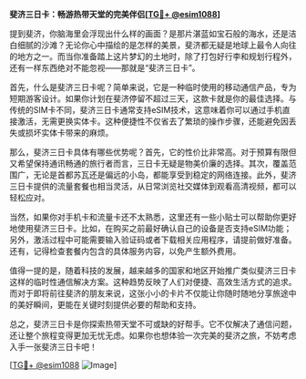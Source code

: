 **斐济三日卡：畅游热带天堂的完美伴侣[[TG💪+ @esim1088](https://t.me/s/esim1088)]**

提到斐济，你脑海里会浮现出什么样的画面？是那片湛蓝如宝石般的海水，还是洁白细腻的沙滩？无论你心中描绘的是怎样的美景，斐济都无疑是地球上最令人向往的地方之一。而当你准备踏上这片梦幻的土地时，除了打包好行李和规划行程外，还有一样东西绝对不能忽视——那就是“斐济三日卡”。

首先，什么是斐济三日卡呢？简单来说，它是一种临时使用的移动通信产品，专为短期游客设计。如果你计划在斐济停留不超过三天，这款卡就是你的最佳选择。与传统的SIM卡不同，斐济三日卡通常支持eSIM技术，这意味着你可以通过手机直接激活，无需更换实体卡。这种便捷性不仅省去了繁琐的操作步骤，还能避免因丢失或损坏实体卡带来的麻烦。

那么，斐济三日卡具体有哪些优势呢？首先，它的性价比非常高。对于预算有限但又希望保持通讯畅通的旅行者而言，三日卡无疑是物美价廉的选择。其次，覆盖范围广，无论是首都苏瓦还是偏远的小岛，都能享受到稳定的网络连接。此外，斐济三日卡提供的流量套餐也相当灵活，从日常浏览社交媒体到观看高清视频，都可以轻松应对。

当然，如果你对手机卡和流量卡还不太熟悉，这里还有一些小贴士可以帮助你更好地使用斐济三日卡。比如，在购买之前最好确认自己的设备是否支持eSIM功能；另外，激活过程中可能需要输入验证码或者下载相关应用程序，请提前做好准备。还有，记得检查套餐内包含的具体服务内容，以免产生额外费用。

值得一提的是，随着科技的发展，越来越多的国家和地区开始推广类似斐济三日卡这样的临时性通信解决方案。这种趋势反映了人们对便捷、高效生活方式的追求。而对于即将前往斐济的朋友来说，这张小小的卡片不仅能让你随时随地分享旅途中的美好瞬间，更能在关键时刻提供必要的帮助和支持。

总之，斐济三日卡是你探索热带天堂不可或缺的好帮手。它不仅解决了通信问题，还让整个旅程变得更加无忧无虑。如果你也想体验一次完美的斐济之旅，不妨考虑入手一张斐济三日卡吧！

[[TG💪+ @esim1088](https://t.me/s/esim1088) ![Image](https://i.postimg.cc/4NQfJmqS/Snipaste-2025-05-13-00-14-12.png)]